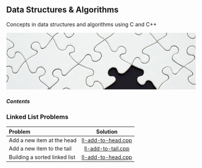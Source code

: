 ## Data Structures & Algorithms
Concepts in data structures and algorithms using C and C++

![ScreenShot](./assets/pexels-photo-262488-2.jpg)

##### Contents

### Linked List Problems
| Problem | Solution |
| :------------ | :----------: |
| Add a new item at the head |[ll-add-to-head.cpp](linked-list/Linked-List/ll-add-to-head.cpp) |
| Add a new item to the tail |[ll-add-to-tail.cpp](linked-list/Linked-List/ll-add-to-tail.cpp) |
| Building a sorted linked list |[ll-add-to-head.cpp](linked-list/Linked-List/ll-add-to-head.cpp) |
